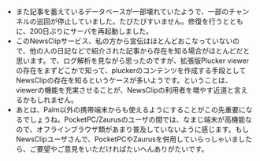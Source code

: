 * また記事を蓄えているデータベースが一部壊れていたようで、一部のチャンネルの巡回が停止していました。たびたびすいません。修復を行うとともに、200日ぶりにサーバを再起動しました。
* このNewsClipサービス、私の方から宣伝はほとんどおこなっていないので、他の人の日記などで紹介された記事から存在を知る場合がほとんどだと思います。で、ログ解析を見ながら思ったのですが、拡張版Plucker viewerの存在をまずどこかで知って、pluckerのコンテンツを作成する手段としてNewsClipの存在を知るというケースが多いようです。ということは、viewerの機能を充実させることが、NewsClipの利用者を増やす近道と言えるかもしれません。
* あとは、Palm以外の携帯端末からも使えるようにすることがこの先重要になるでしょうね。PocketPC/Zaurusのユーザの間では、なまじ端末が高機能なので、オフラインブラウザ類があまり普及していないように感じます。もしNewsClipユーザさんで、PocketPCやZaurusを併用していらっしゃいましたら、ご要望やご意見をいただければたいへんありがたいです。

